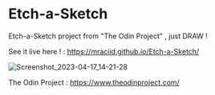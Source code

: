 # Etch-a-Sketch
Etch-a-Sketch project from "The Odin Project" , just DRAW !

See it live here ! : https://mraciid.github.io/Etch-a-Sketch/

![Screenshot_2023-04-17_14-21-28](https://user-images.githubusercontent.com/100881182/232482476-c8650ab1-b023-4a7b-99d2-cca4f4823f89.png)




The Odin Project : https://www.theodinproject.com/
